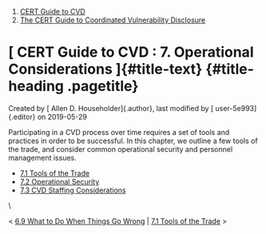 



1.  [CERT Guide to CVD](index.html)
2.  [The CERT Guide to Coordinated Vulnerability
    Disclosure](The-CERT-Guide-to-Coordinated-Vulnerability-Disclosure_47677443.html)


# [ CERT Guide to CVD : 7. Operational Considerations ]{#title-text} {#title-heading .pagetitle}




Created by [ Allen D. Householder]{.author}, last modified by [
user-5e993]{.editor} on 2019-05-29



Participating in a CVD process over time requires a set of tools and
practices in order to be successful. In this chapter, we outline a few
tools of the trade, and consider common operational security and
personnel management issues.

-   [7.1 Tools of the Trade](7.1-Tools-of-the-Trade_47677493.html)
-   [7.2 Operational Security](7.2-Operational-Security_47677494.html)
-   [7.3 CVD Staffing
    Considerations](7.3-CVD-Staffing-Considerations_47677495.html)

\



\< [6.9 What to Do When Things Go
Wrong](6.9-What-to-Do-When-Things-Go-Wrong_47677491.html) \| [7.1 Tools
of the Trade](7.1-Tools-of-the-Trade_47677493.html) \>














